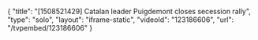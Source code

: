 {
    "title": "[1508521429] Catalan leader Puigdemont closes secession rally",
    "type": "solo",
    "layout": "iframe-static",
    "videoId": "123186606",
    "url": "\/tvpembed\/123186606"
}